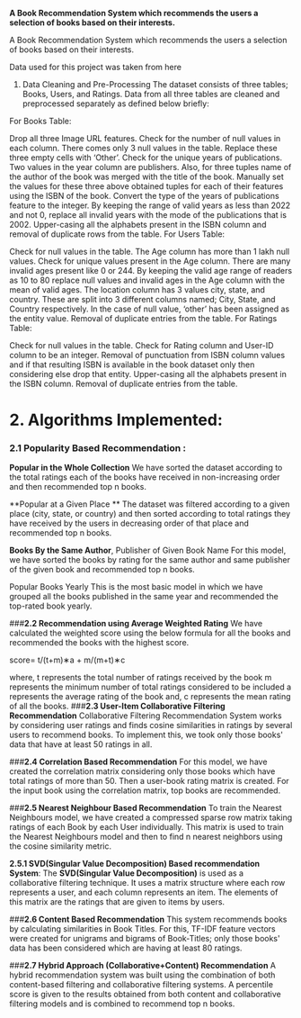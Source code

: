 **A Book Recommendation System which recommends the users a selection of books based on their interests.**

A Book Recommendation System which recommends the users a selection of books based on their interests.

Data used for this project was taken from here

1. Data Cleaning and Pre-Processing
The dataset consists of three tables; Books, Users, and Ratings. Data from all three tables are cleaned and preprocessed separately as defined below briefly:

For Books Table:

Drop all three Image URL features.
Check for the number of null values in each column. There comes only 3 null values in the table. Replace these three empty cells with ‘Other’.
Check for the unique years of publications. Two values in the year column are publishers. Also, for three tuples name of the author of the book was merged with the title of the book. Manually set the values for these three above obtained tuples for each of their features using the ISBN of the book.
Convert the type of the years of publications feature to the integer.
By keeping the range of valid years as less than 2022 and not 0, replace all invalid years with the mode of the publications that is 2002.
Upper-casing all the alphabets present in the ISBN column and removal of duplicate rows from the table.
For Users Table:

Check for null values in the table. The Age column has more than 1 lakh null values.
Check for unique values present in the Age column. There are many invalid ages present like 0 or 244.
By keeping the valid age range of readers as 10 to 80 replace null values and invalid ages in the Age column with the mean of valid ages.
The location column has 3 values city, state, and country. These are split into 3 different columns named; City, State, and Country respectively. In the case of null value, ‘other’ has been assigned as the entity value.
Removal of duplicate entries from the table.
For Ratings Table:

Check for null values in the table.
Check for Rating column and User-ID column to be an integer.
Removal of punctuation from ISBN column values and if that resulting ISBN is available in the book dataset only then considering else drop that entity.
Upper-casing all the alphabets present in the ISBN column.
Removal of duplicate entries from the table.

# **2. Algorithms Implemented:**
### **2.1 Popularity Based Recommendation :**
**Popular in the Whole Collection**
We have sorted the dataset according to the total ratings each of the books have received in non-increasing order and then recommended top n books.

**Popular at a Given Place **
The dataset was filtered according to a given place (city, state, or country) and then sorted according to total ratings they have received by the users in decreasing order of that place and recommended top n books.

**Books By the Same Author**, Publisher of Given Book Name
For this model, we have sorted the books by rating for the same author and same publisher of the given book and recommended top n books.

Popular Books Yearly
This is the most basic model in which we have grouped all the books published in the same year and recommended the top-rated book yearly.

###**2.2 Recommendation using Average Weighted Rating**
We have calculated the weighted score using the below formula for all the books and recommended the books with the highest score.

score= t/(t+m)∗a + m/(m+t)∗c

where,
t represents the total number of ratings received by the book
m represents the minimum number of total ratings considered to be included
a represents the average rating of the book and,
c represents the mean rating of all the books.
###**2.3 User-Item Collaborative Filtering Recommendation**
Collaborative Filtering Recommendation System works by considering user ratings and finds cosine similarities in ratings by several users to recommend books. To implement this, we took only those books' data that have at least 50 ratings in all.

###**2.4 Correlation Based Recommendation**
For this model, we have created the correlation matrix considering only those books which have total ratings of more than 50. Then a user-book rating matrix is created. For the input book using the correlation matrix, top books are recommended.

###**2.5 Nearest Neighbour Based Recommendation**
To train the Nearest Neighbours model, we have created a compressed sparse row matrix taking ratings of each Book by each User individually. This matrix is used to train the Nearest Neighbours model and then to find n nearest neighbors using the cosine similarity metric.

**2.5.1 SVD(Singular Value Decomposition) Based recommendation System**:
The **SVD(Singular Value Decomposition)** is used as a collaborative filtering technique. It uses a matrix structure where each row represents a user, and each column represents an item. The elements of this matrix are the ratings that are given to items by users.

###**2.6 Content Based Recommendation**
This system recommends books by calculating similarities in Book Titles. For this, TF-IDF feature vectors were created for unigrams and bigrams of Book-Titles; only those books' data has been considered which are having at least 80 ratings.

###**2.7 Hybrid Approach (Collaborative+Content) Recommendation**
A hybrid recommendation system was built using the combination of both content-based filtering and collaborative filtering systems. A percentile score is given to the results obtained from both content and collaborative filtering models and is combined to recommend top n books.


